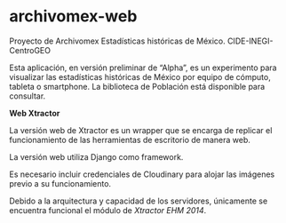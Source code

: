 # archivomex-web
Proyecto de Archivomex Estadísticas históricas de México. CIDE-INEGI-CentroGEO

Esta aplicación, en versión preliminar de “Alpha”, es un experimento para visualizar las estadísticas históricas de México por equipo de cómputo, tableta o smartphone. La biblioteca de Población está disponible para consultar.

**Web Xtractor**

La versión web de Xtractor es un wrapper que se encarga de replicar el funcionamiento de las herramientas de escritorio de manera web.

La versión web utiliza Django como framework.

Es necesario incluir credenciales de Cloudinary para alojar las imágenes previo a su funcionamiento.

Debido a la arquitectura y capacidad de los servidores, únicamente se encuentra funcional el módulo de *Xtractor EHM 2014*.
